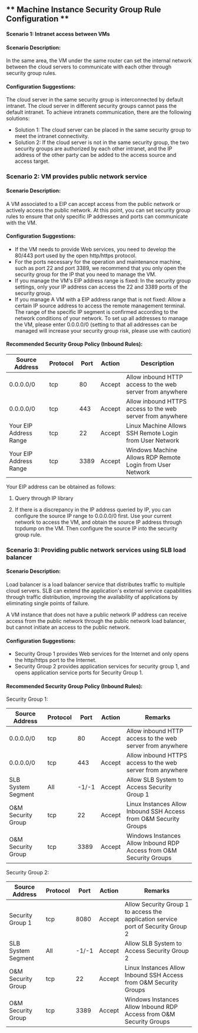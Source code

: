 ## ** Machine Instance Security Group Rule Configuration **

#### **Scenario 1: Intranet access between VMs**

#### **Scenario Description:**

In the same area, the VM under the same router can set the internal network between the cloud servers to communicate with each other through security group rules.



#### **Configuration Suggestions:**

The cloud server in the same security group is interconnected by default intranet. The cloud server in different security groups cannot pass the default intranet. To achieve intranets communication, there are the following solutions:

- Solution 1: The cloud server can be placed in the same security group to meet the intranet connectivity.
- Solution 2: If the cloud server is not in the same security group, the two security groups are authorized by each other intranet, and the IP address of the other party can be added to the access source and access target.



### Scenario 2: VM provides public network service

#### **Scenario Description:**

A VM associated to a EIP can accept access from the public network or actively access the public network. At this point, you can set security group rules to ensure that only specific IP addresses and ports can communicate with the VM.



#### **Configuration Suggestions:**

- If the VM needs to provide Web services, you need to develop the 80/443 port used by the open http/https protocol.
- For the ports necessary for the operation and maintenance machine, such as port 22 and port 3389, we recommend that you only open the security group for the IP that you need to manage the VM.
- If you manage the VM's EIP address range is fixed: In the security group settings, only your IP address can access the 22 and 3389 ports of the security group.
- If you manage A VM with a EIP address range that is not fixed: Allow a certain IP source address to access the remote management terminal. The range of the specific IP segment is confirmed according to the network conditions of your network. To set up all addresses to manage the VM, please enter 0.0.0.0/0 (setting to that all addresses can be managed will increase your security group risk, please use with caution)  



#### Recommended Security Group Policy (Inbound Rules):

| **Source Address**         | **Protocol** | **Port** | **Action** | **Description**                                   |
| ------------------ | -------- | -------- | ---------- | ------------------------------------------ |
| 0.0.0.0/0 | tcp | 80 | Accept | Allow inbound HTTP access to the web server from anywhere |
| 0.0.0.0/0 | tcp | 443 | Accept | Allow inbound HTTPS access to the web server from anywhere |
| Your EIP Address Range | tcp | 22 | Accept | Linux Machine Allows SSH Remote Login from User Network |
| Your EIP Address Range | tcp | 3389 | Accept | Windows Machine Allows RDP Remote Login from User Network |

 

Your EIP address can be obtained as follows:

1. Query through IP library

2. If there is a discrepancy in the IP address queried by IP, you can configure the source IP range to 0.0.0.0/0 first. Use your current network to access the VM, and obtain the source IP address through tcpdump on the VM. Then configure the source IP into the security group rule.



### **Scenario 3: Providing public network services using SLB load balancer**

#### **Scenario Description:**

Load balancer is a load balancer service that distributes traffic to multiple cloud servers. SLB can extend the application's external service capabilities through traffic distribution, improving the availability of applications by eliminating single points of failure.

A VM instance that does not have a public network IP address can receive access from the public network through the public network load balancer, but cannot initiate an access to the public network.



#### **Configuration Suggestions:**

- Security Group 1 provides Web services for the Internet and only opens the http/https port to the Internet.
- Security Group 2 provides application services for security group 1, and opens application service ports for Security Group 1.



#### Recommended Security Group Policy (Inbound Rules):

Security Group 1:

| **Source Address**  | **Protocol** | **Port** | **Action** | **Remarks**                                   |
| ----------- | -------- | -------- | ---------- | ------------------------------------------ |
| 0.0.0.0/0 | tcp | 80 | Accept | Allow inbound HTTP access to the web server from anywhere |
| 0.0.0.0/0 | tcp | 443 | Accept | Allow inbound HTTPS access to the web server from anywhere |
| SLB System Segment | All | -1/-1 | Accept | Allow SLB System to Access Security Group 1 |
| O&M Security Group | tcp | 22 | Accept | Linux Instances Allow Inbound SSH Access from O&M Security Groups |
| O&M Security Group | tcp | 3389 | Accept | Windows Instances Allow Inbound RDP Access from O&M Security Groups |

Security Group 2:

| **Source Address**  | **Protocol** | **Port** | **Action** | **Remarks**                                   |
| ----------- | -------- | -------- | ---------- | ------------------------------------------ |
| Security Group 1 | tcp | 8080 | Accept | Allow Security Group 1 to access the application service port of Security Group 2 |
| SLB System Segment | All | -1/-1 | Accept | Allow SLB System to Access Security Group 2 |
| O&M Security Group | tcp | 22 | Accept | Linux Instances Allow Inbound SSH Access from O&M Security Groups |
| O&M Security Group | tcp | 3389 | Accept | Windows Instances Allow Inbound RDP Access from O&M Security Groups |

 